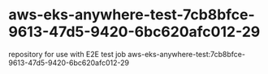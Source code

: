 # aws-eks-anywhere-test-7cb8bfce-9613-47d5-9420-6bc620afc012-29
repository for use with E2E test job aws-eks-anywhere-test:7cb8bfce-9613-47d5-9420-6bc620afc012-29
